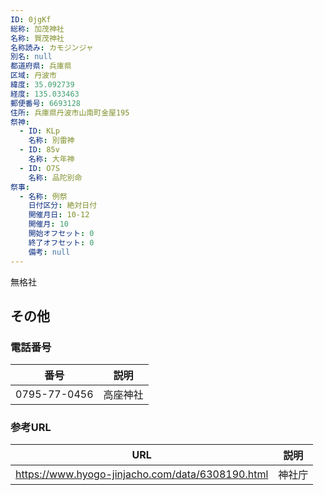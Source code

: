 ```yaml
---
ID: 0jgKf
総称: 加茂神社
名称: 賀茂神社
名称読み: カモジンジャ
別名: null
都道府県: 兵庫県
区域: 丹波市
緯度: 35.092739
経度: 135.033463
郵便番号: 6693128
住所: 兵庫県丹波市山南町金屋195
祭神:
  - ID: KLp
    名称: 別雷神
  - ID: 85v
    名称: 大年神
  - ID: O7S
    名称: 品陀別命
祭事:
  - 名称: 例祭
    日付区分: 絶対日付
    開催月日: 10-12
    開催月: 10
    開始オフセット: 0
    終了オフセット: 0
    備考: null
---
```


無格社

## その他

### 電話番号

| 番号         | 説明     |
| ------------ | -------- |
| 0795-77-0456 | 高座神社 |

### 参考URL

| URL                                              | 説明   |
| ------------------------------------------------ | ------ |
| https://www.hyogo-jinjacho.com/data/6308190.html | 神社庁 |

